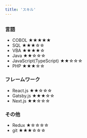 ```yaml
---
title: 'スキル'
---
```

## 

### 言語

* COBOL ★★★★★
* SQL ★★★☆☆
* VBA ★★★★☆
* Java ★★☆☆☆
* JavaScript(TypeScript) ★★☆☆☆
* PHP ★★★☆☆

### フレームワーク

* React.js ★★☆☆☆
* Gatsby.js ★★★☆☆
* Next.js ★★☆☆☆

### その他

* Redux ★☆☆☆☆
* git ★★★☆☆☆
